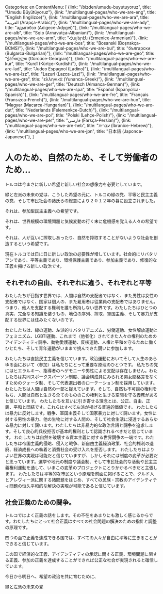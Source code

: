 Categories: en
ContentMenu: [
  {link: "/bizden/umudu-buyutuyoruz", title: "Umudu Büyütüyoruz"},
  {link: "/multilangual-pages/who-we-are-eng", title: "English (İngilizce)"},
  {link: "/multilangual-pages/who-we-are-ara", title: "العربية (Arapça-Arabic)"},
  {link: "/multilangual-pages/who-we-are-ady", title: "адыгэбзэ (Adıgece-Adygei)"},
  {link: "/multilangual-pages/who-we-are-alb", title: "Sqip (Arnavutça-Albanian)"},
  {link: "/multilangual-pages/who-we-are-arm", title: "Հայերէն (Ermenice-Armenian)"},
  {link: "/multilangual-pages/who-we-are-bos", title: "Bosanski (Boşnakça-BCMS)"},
  {link: "/multilangual-pages/who-we-are-bul", title: "български (Bulgarca-Bulgarian)"},
  {link: "/multilangual-pages/who-we-are-geo", title: "ქართული (Gürcüce-Georgian)"},
  {link: "/multilangual-pages/who-we-are-kur", title: "Kurdî (Kürtçe-Kurdish)"},
  {link: "/multilangual-pages/who-we-are-lad", title: "Judeo Espagnol (Ladino)"},
  {link: "/multilangual-pages/who-we-are-lzz", title: "Lazuri (Lazca-Laz)"},
  {link: "/multilangual-pages/who-we-are-gre", title: "ελληνικά (Yunanca-Greek)"},
  {link: "/multilangual-pages/who-we-are-ger", title: "Deutsch (Almanca-German)"},
  {link: "/multilangual-pages/who-we-are-spa", title: "Español (İspanyolca-Spanish)"},
  {link: "/multilangual-pages/who-we-are-fre", title: "Français (Fransızca-French)"},
  {link: "/multilangual-pages/who-we-are-hun", title: "Magyar (Macarca-Hungarian)"},
  {link: "/multilangual-pages/who-we-are-dut", title: "Nederlands (Felemenkçe-Dutch)"},
  {link: "/multilangual-pages/who-we-are-pol", title: "Polski (Lehçe-Polish)"},
  {link: "/multilangual-pages/who-we-are-per", title: "فارسى (Farsça-Persian)"},
  {link: "/multilangual-pages/who-we-are-heb", title: "עברית (İbranice-Hebrew)"},
  {link: "/multilangual-pages/who-we-are-jpn", title: "日本語 (Japonca-Japanese)"},
  ]


#	人のため、自然のため、そして労働者のため…

トルコは今まさに新しい希望と新しい社会の想像力を必要としています。

緑と左派の未来の党は、こうした希望の元に、トルコの緑の党、平等と民主主義の党、そして市民社会の諸氏らの総意により２０１２年の暮に設立されました。

それは、参加型民主主義への希望です。

それは、世界規模の環境問題と気候変動の行く末に危機感を覚える人々の希望です。

それは、人が互いに搾取しあったり、自然を搾取することがないような社会を創造するという希望です。

現在トルコでは日に日に新しい政治の必要性が増しています。社会的にリバタリアンであり、平等主義であり、環境保護主義であり、参加主義であり、修復的な正義を掲げる新しい政治です。

## それぞれの自由、それぞれに違う、それぞれと平等

わたしたちが目指す世界では、人間は自然の支配者ではなく、また男性は女性の支配者ではなく、国家は個人の、また雇用者は従業員の支配者ではありません。つまり、他人を支配する権利を誰も所持しない世界です。わたしたちはひとつの真実、完全なる知識を装うもの、地位の序列、搾取、軍国主義、そして暴力が支配する世界には住みたくないのです。

わたしたちは、緑の運動、左派的リバタリアニズム、労働運動、女性解放運動とフェミニズム、LGBTI運動、これまで〈他者化〉されてきた人々の権利のためのアイデンティティ闘争、動物愛護運動、反核運動、人権と平和を守るために働くひとたち、そして青年運動がいままで挑んできた闘いに参加します。

わたしたちは直接民主主義を信じています。政治運動においてそして人生のあらゆる面において〈参加〉は私たちにとって重要な原理のひとつです。
私たちの党にはヒエラルキー、指導者のヘゲモニーや男性による支配は存在しません。わたしたちは共同スポークスパーソン制度、議会構成員にみられる男女間格差をなくすためのクォータ制、そして代表選出者のローテーション制を採用しています。
わたしたちは人間は自然の一部と捉えています。そして、自然も不可譲の権利をもち、人間は自然と生きる全てのもののこの権利と生きる空間を守る義務があると信じています。
わたしたちを互いに引き寄せる理念とは、公正、自由、正義、平和と団結です。これらはすべて左派が掲げる普遍的価値です。
わたしたちは暴力に反対します。戦争、軍国主義そして国家暴力に対して闘います。女性に対する男性の暴力、他の生物に対する人間の、そして社会生活に浸透するあらゆる暴力に対して闘います。わたしたちは非暴力的な政治言語と闘争を追求します。そして良心的兵役拒否が基本的権利として認識されるべきだと信じています。
わたしたちは自然を破壊する資本主義に対する世界闘争の一端です。わたしたちは帝国主義的侵略、侵入と戦争、新自由主義経済政策、社会的権利の退廃、経済成長への執着と消費社会の受け入れを拒否します。
わたしたちはよりよい世界の実現は可能だと信じていますが、しかしそれには制度の変革が必要だと思っています。選挙や地元の制度や議会制、そして市民社会的な活動や民主主義権利運動を通して、いまこの変革のプロジェクトにとりかかるべきだと主張します。
わたしたちは平等的な市民という原理を前面に掲げることで、クルド人とアレヴィー派に関する諸問題をはじめ、すべての民族・宗教のアイデンティティ問題の恒久平和的な解決の実現が可能であると信じています。

## 社会正義のための闘争。

トルコではよく正義の話をします。その不在をあまりにも激しく感じるからです。わたしたちにとって社会正義はすべての社会問題の解決のための指針と調整の原理です。

四つの面で正義を達成できる国では、すべての人々が自由に平等に生きることができると信じています。

この国で経済的な正義、アイデンティティの承認に関する正義、環境問題に関する正義、参加の正義を達成することができれば公正な社会が実現されると確信しています。

今日から明日へ、希望の政治を共に育むために、

緑と左派の未来の党
